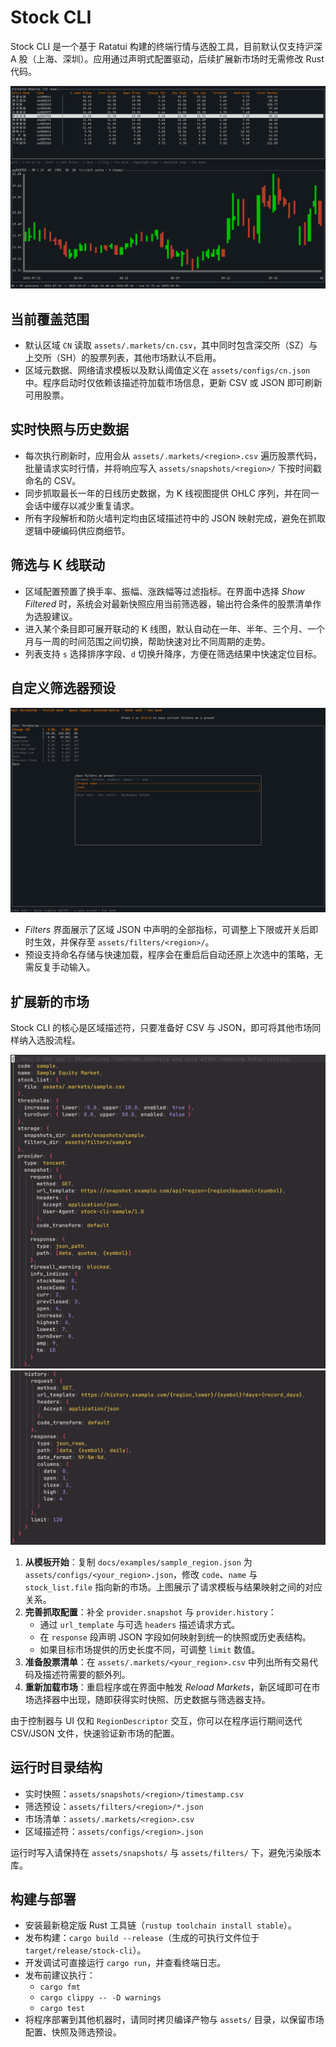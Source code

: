 # Stock CLI

Stock CLI 是一个基于 Ratatui 构建的终端行情与选股工具，目前默认仅支持沪深 A 股（上海、深圳）。应用通过声明式配置驱动，后续扩展新市场时无需修改 Rust 代码。

![筛选列表与 K 线](../img/list_and_K-line.png)

## 当前覆盖范围
- 默认区域 `CN` 读取 `assets/.markets/cn.csv`，其中同时包含深交所（SZ）与上交所（SH）的股票列表，其他市场默认不启用。
- 区域元数据、网络请求模板以及默认阈值定义在 `assets/configs/cn.json` 中。程序启动时仅依赖该描述符加载市场信息，更新 CSV 或 JSON 即可刷新可用股票。

## 实时快照与历史数据
- 每次执行刷新时，应用会从 `assets/.markets/<region>.csv` 遍历股票代码，批量请求实时行情，并将响应写入 `assets/snapshots/<region>/` 下按时间戳命名的 CSV。
- 同步抓取最长一年的日线历史数据，为 K 线视图提供 OHLC 序列，并在同一会话中缓存以减少重复请求。
- 所有字段解析和防火墙判定均由区域描述符中的 JSON 映射完成，避免在抓取逻辑中硬编码供应商细节。

## 筛选与 K 线联动
- 区域配置预置了换手率、振幅、涨跌幅等过滤指标。在界面中选择 *Show Filtered* 时，系统会对最新快照应用当前筛选器，输出符合条件的股票清单作为选股建议。
- 进入某个条目即可展开联动的 K 线图，默认自动在一年、半年、三个月、一个月与一周的时间范围之间切换，帮助快速对比不同周期的走势。
- 列表支持 `s` 选择排序字段、`d` 切换升降序，方便在筛选结果中快速定位目标。

## 自定义筛选器预设
![筛选器设置界面](../img/filter_setting.png)

- *Filters* 界面展示了区域 JSON 中声明的全部指标，可调整上下限或开关后即时生效，并保存至 `assets/filters/<region>/`。
- 预设支持命名存储与快速加载，程序会在重启后自动还原上次选中的策略，无需反复手动输入。

## 扩展新的市场
Stock CLI 的核心是区域描述符，只要准备好 CSV 与 JSON，即可将其他市场同样纳入选股流程。

![区域配置概览](../img/region_config(1).png)
![响应字段映射](../img/region_config(2).png)

1. **从模板开始**：复制 `docs/examples/sample_region.json` 为 `assets/configs/<your_region>.json`，修改 `code`、`name` 与 `stock_list.file` 指向新的市场。上图展示了请求模板与结果映射之间的对应关系。
2. **完善抓取配置**：补全 `provider.snapshot` 与 `provider.history`：
   - 通过 `url_template` 与可选 `headers` 描述请求方式。
   - 在 `response` 段声明 JSON 字段如何映射到统一的快照或历史表结构。
   - 如果目标市场提供的历史长度不同，可调整 `limit` 数值。
3. **准备股票清单**：在 `assets/.markets/<your_region>.csv` 中列出所有交易代码及描述符需要的额外列。
4. **重新加载市场**：重启程序或在界面中触发 *Reload Markets*，新区域即可在市场选择器中出现，随即获得实时快照、历史数据与筛选器支持。

由于控制器与 UI 仅和 `RegionDescriptor` 交互，你可以在程序运行期间迭代 CSV/JSON 文件，快速验证新市场的配置。

## 运行时目录结构
- 实时快照：`assets/snapshots/<region>/timestamp.csv`
- 筛选预设：`assets/filters/<region>/*.json`
- 市场清单：`assets/.markets/<region>.csv`
- 区域描述符：`assets/configs/<region>.json`

运行时写入请保持在 `assets/snapshots/` 与 `assets/filters/` 下，避免污染版本库。

## 构建与部署
- 安装最新稳定版 Rust 工具链（`rustup toolchain install stable`）。
- 发布构建：`cargo build --release`（生成的可执行文件位于 `target/release/stock-cli`）。
- 开发调试可直接运行 `cargo run`，并查看终端日志。
- 发布前建议执行：
  - `cargo fmt`
  - `cargo clippy -- -D warnings`
  - `cargo test`
- 将程序部署到其他机器时，请同时拷贝编译产物与 `assets/` 目录，以保留市场配置、快照及筛选预设。
